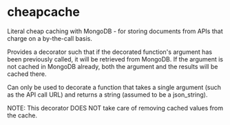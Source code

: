 cheapcache
==========

Literal cheap caching with MongoDB - for storing documents from APIs that charge 
on a by-the-call basis.

Provides a decorator such that if the decorated function's argument has been 
previously called, it will be retrieved from MongoDB. If the argument is 
not cached in MongoDB already, both the argument and the results will
be cached there.

Can only be used to decorate a function that takes a single 
argument (such as the API call URL) and returns a string 
(assumed to be a json_string). 

NOTE: This decorator DOES NOT take care of removing cached values from the
cache.